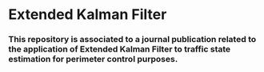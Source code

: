 # Extended Kalman Filter

### This repository is associated to a journal publication related to the application of Extended Kalman Filter to traffic state estimation for perimeter control purposes. 